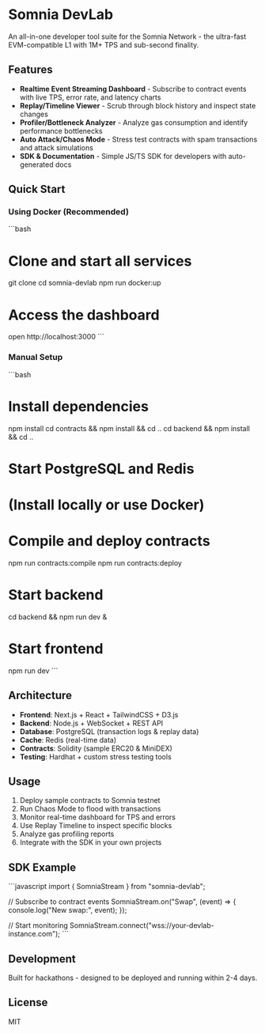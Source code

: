 # Somnia DevLab

An all-in-one developer tool suite for the Somnia Network - the ultra-fast EVM-compatible L1 with 1M+ TPS and sub-second finality.

## Features

- **Realtime Event Streaming Dashboard** - Subscribe to contract events with live TPS, error rate, and latency charts
- **Replay/Timeline Viewer** - Scrub through block history and inspect state changes
- **Profiler/Bottleneck Analyzer** - Analyze gas consumption and identify performance bottlenecks
- **Auto Attack/Chaos Mode** - Stress test contracts with spam transactions and attack simulations
- **SDK & Documentation** - Simple JS/TS SDK for developers with auto-generated docs

## Quick Start

### Using Docker (Recommended)

\`\`\`bash
# Clone and start all services
git clone <repo-url>
cd somnia-devlab
npm run docker:up

# Access the dashboard
open http://localhost:3000
\`\`\`

### Manual Setup

\`\`\`bash
# Install dependencies
npm install
cd contracts && npm install && cd ..
cd backend && npm install && cd ..

# Start PostgreSQL and Redis
# (Install locally or use Docker)

# Compile and deploy contracts
npm run contracts:compile
npm run contracts:deploy

# Start backend
cd backend && npm run dev &

# Start frontend
npm run dev
\`\`\`

## Architecture

- **Frontend**: Next.js + React + TailwindCSS + D3.js
- **Backend**: Node.js + WebSocket + REST API
- **Database**: PostgreSQL (transaction logs & replay data)
- **Cache**: Redis (real-time data)
- **Contracts**: Solidity (sample ERC20 & MiniDEX)
- **Testing**: Hardhat + custom stress testing tools

## Usage

1. Deploy sample contracts to Somnia testnet
2. Run Chaos Mode to flood with transactions
3. Monitor real-time dashboard for TPS and errors
4. Use Replay Timeline to inspect specific blocks
5. Analyze gas profiling reports
6. Integrate with the SDK in your own projects

## SDK Example

\`\`\`javascript
import { SomniaStream } from "somnia-devlab";

// Subscribe to contract events
SomniaStream.on("Swap", (event) => {
  console.log("New swap:", event);
});

// Start monitoring
SomniaStream.connect("wss://your-devlab-instance.com");
\`\`\`

## Development

Built for hackathons - designed to be deployed and running within 2-4 days.

## License

MIT
